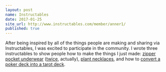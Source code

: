 ```yaml
---
layout: post
name: Instructables
date: 2017-01-25
site_url: http://www.instructables.com/member/anner1/
published: true
---
```

After being inspired by all of the things people are making and sharing via Instructables, I was excited to participate in the community. I wrote three instructables to show people how to make the things I just made: <a href="http://www.instructables.com/id/Ladies-Zipper-Pocket-Underpants/" target="_blank" alt="instructable">zipper pocket underwear</a> (<a href="http://www.instructables.com/id/Zipper-Pocket-Underpants-With-Bottom-Loading-Zippe/" target="_blank" alt="instructable">twice</a>, actually), <a href="http://www.instructables.com/id/Wooden-Air-Plant-Necklace/" target="_blank" alt="instructable">plant necklaces</a>, and how to <a href="http://www.instructables.com/id/Convert-Poker-Cards-to-Tarot-Cards/" target="_blank" alt="instructable">convert a poker deck into a tarot deck</a>.
